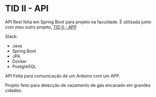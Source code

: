 # TID II - API

API Rest feita em Spring Boot para projeto na faculdade. É utilizada junto com meu outro projeto, [TID II - APP](https://github.com/taauhsz/tidii_app)

Stack:

- Java
- Spring Boot
- JPA
- Docker
- PostgreSQL

API Feita para comunicação de um Arduino com um APP.

Projeto feito para detecção de vazamento de gás encanado em grandes cidades.
